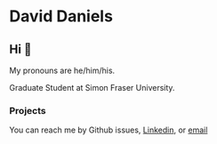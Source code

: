 # David Daniels

## Hi 👋

My pronouns are he/him/his.

Graduate Student at Simon Fraser University.

### Projects

You can reach me by Github issues, [Linkedin](https://www.linkedin.com/in/david-daniels-9715a324a), or [email](mailto:DavidLeeDaniels@pm.me)
